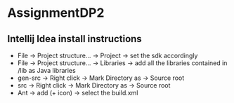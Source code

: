 # AssignmentDP2

## Intellij Idea install instructions
- File -> Project structure... -> Project -> set the sdk accordingly  
- File -> Project structure... -> Libraries -> add all the libraries contained in /lib as Java libraries  
- gen-src -> Right click -> Mark Directory as -> Source root  
- src -> Right click -> Mark Directory as -> Source root  
- Ant -> add (+ icon) -> select the build.xml
